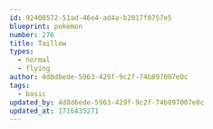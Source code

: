 ```yaml
---
id: 92408572-51ad-46e4-ad4a-b2017f0757e5
blueprint: pokemon
number: 276
title: Taillow
types:
  - normal
  - flying
author: 4d8d6ede-5963-429f-9c2f-74b897007e0c
tags:
  - basic
updated_by: 4d8d6ede-5963-429f-9c2f-74b897007e0c
updated_at: 1716435271
---
```

